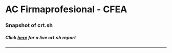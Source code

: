 # AC Firmaprofesional - CFEA
### Snapshot of crt.sh
##### Click [here](https://crt.sh/?q=945853E4DF60E00B7A70294C34E8CD5F436B76F7DF5CA5BD5D822B72445692E6) for a live crt.sh report

---
